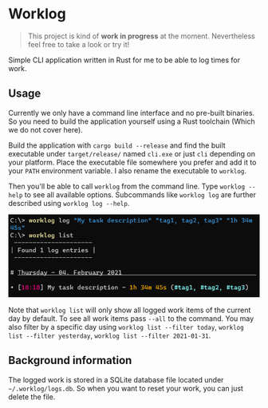 # Worklog

> This project is kind of **work in progress** at the moment.
> Nevertheless feel free to take a look or try it!

Simple CLI application written in Rust for me to be able to log times for work.

## Usage

Currently we only have a command line interface and no pre-built binaries.
So you need to build the application yourself using a Rust toolchain (Which we do not cover here).

Build the application with `cargo build --release` and find the built executable under `target/release/` named `cli.exe` or just `cli` depending on your platform.
Place the executable file somewhere you prefer and add it to your `PATH` environment variable.
I also rename the executable to `worklog`.

Then you'll be able to call `worklog` from the command line.
Type `worklog --help` to see all available options.
Subcommands like `worklog log` are further described using `worklog log --help`.

![Example screenshot](docs/res/example.png)

Note that `worklog list` will only show all logged work items of the current day by default.
To see all work items pass `--all` to the command.
You may also filter by a specific day using `worklog list --filter today`, `worklog list --filter yesterday`, `worklog list --filter 2021-01-31`.

## Background information

The logged work is stored in a SQLite database file located under `~/.worklog/logs.db`.
So when you want to reset your work, you can just delete the file.
